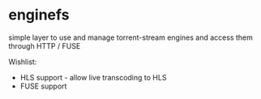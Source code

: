 # enginefs
simple layer to use and manage torrent-stream engines and access them through HTTP / FUSE

Wishlist:
* HLS support - allow live transcoding to HLS
* FUSE support
